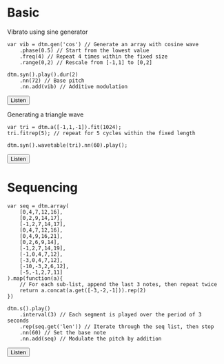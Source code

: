 <script src="../dtm.js"></script>
<script>
function playNext(elem) {
    try {
        var code = elem.nextElementSibling.getElementsByClassName('sunlight-highlight-javascript')[0].textContent;
        eval(code);
    } catch (e) {}
}

function playPrev(elem) {
    try {
        var code = elem.previousElementSibling.getElementsByClassName('sunlight-highlight-javascript')[0].textContent;
        eval(code);
    } catch (e) {
        alert(e);
    }
}
</script>

# Basic

Vibrato using sine generator

    var vib = dtm.gen('cos') // Generate an array with cosine wave
        .phase(0.5) // Start from the lowest value
        .freq(4) // Repeat 4 times within the fixed size
        .range(0,2) // Rescale from [-1,1] to [0,2]
    
    dtm.syn().play().dur(2)
        .nn(72) // Base pitch
        .nn.add(vib) // Additive modulation
        
<button onclick="playPrev(this)">Listen</button>

Generating a triangle wave

    var tri = dtm.a([-1,1,-1]).fit(1024);
    tri.fitrep(5); // repeat for 5 cycles within the fixed length
    
    dtm.syn().wavetable(tri).nn(60).play();

<button onclick="playPrev(this)">Listen</button>

# Sequencing

    var seq = dtm.array(
        [0,4,7,12,16], 
        [0,2,9,14,17],
        [-1,2,7,14,17],
        [0,4,7,12,16],
        [0,4,9,16,21],
        [0,2,6,9,14],
        [-1,2,7,14,19],
        [-1,0,4,7,12],
        [-3,0,4,7,12],
        [-10,-3,2,6,12],
        [-5,-1,2,7,11]
    ).map(function(a){
        // For each sub-list, append the last 3 notes, then repeat twice 
        return a.concat(a.get([-3,-2,-1])).rep(2)
    })
    
    dtm.s().play()
        .interval(3) // Each segment is played over the period of 3 seconds
        .rep(seq.get('len')) // Iterate through the seq list, then stop
        .nn(60) // Set the base note
        .nn.add(seq) // Modulate the pitch by addition

<button onclick="playPrev(this)">Listen</button>

